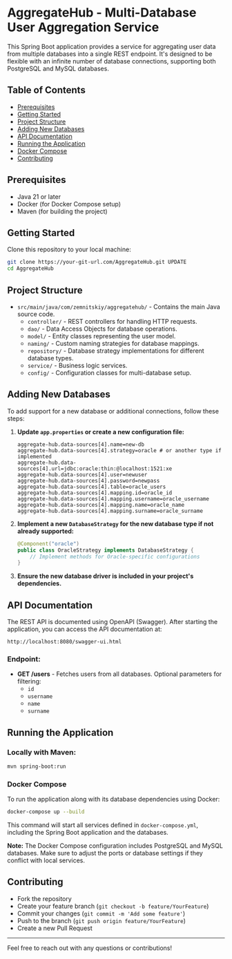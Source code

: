# AggregateHub - Multi-Database User Aggregation Service

This Spring Boot application provides a service for aggregating user data from multiple databases into a single REST endpoint. It's designed to be flexible with an infinite number of database connections, supporting both PostgreSQL and MySQL databases.

## Table of Contents
- [Prerequisites](#prerequisites)
- [Getting Started](#getting-started)
- [Project Structure](#project-structure)
- [Adding New Databases](#adding-new-databases)
- [API Documentation](#api-documentation)
- [Running the Application](#running-the-application)
- [Docker Compose](#docker-compose)
- [Contributing](#contributing)

## Prerequisites
- Java 21 or later
- Docker (for Docker Compose setup)
- Maven (for building the project)

## Getting Started
Clone this repository to your local machine:

```bash
git clone https://your-git-url.com/AggregateHub.git UPDATE
cd AggregateHub
```

## Project Structure
- `src/main/java/com/zemnitskiy/aggregatehub/` - Contains the main Java source code.
   - `controller/` - REST controllers for handling HTTP requests.
   - `dao/` - Data Access Objects for database operations.
   - `model/` - Entity classes representing the user model.
   - `naming/` - Custom naming strategies for database mappings.
   - `repository/` - Database strategy implementations for different database types.
   - `service/` - Business logic services.
   - `config/` - Configuration classes for multi-database setup.

## Adding New Databases
To add support for a new database or additional connections, follow these steps:

1. **Update `app.properties` or create a new configuration file:**

   ```properties
   aggregate-hub.data-sources[4].name=new-db
   aggregate-hub.data-sources[4].strategy=oracle # or another type if implemented
   aggregate-hub.data-sources[4].url=jdbc:oracle:thin:@localhost:1521:xe
   aggregate-hub.data-sources[4].user=newuser
   aggregate-hub.data-sources[4].password=newpass
   aggregate-hub.data-sources[4].table=oracle_users
   aggregate-hub.data-sources[4].mapping.id=oracle_id
   aggregate-hub.data-sources[4].mapping.username=oracle_username
   aggregate-hub.data-sources[4].mapping.name=oracle_name
   aggregate-hub.data-sources[4].mapping.surname=oracle_surname
   ```

2. **Implement a new `DatabaseStrategy` for the new database type if not already supported:**

   ```java
   @Component("oracle")
   public class OracleStrategy implements DatabaseStrategy {
       // Implement methods for Oracle-specific configurations
   }
   ```

3. **Ensure the new database driver is included in your project's dependencies.**

## API Documentation
The REST API is documented using OpenAPI (Swagger). After starting the application, you can access the API documentation at:

```
http://localhost:8080/swagger-ui.html
```

### Endpoint:
- **GET /users** - Fetches users from all databases. Optional parameters for filtering:
   - `id`
   - `username`
   - `name`
   - `surname`

## Running the Application

### Locally with Maven:
```bash
mvn spring-boot:run
```

### Docker Compose
To run the application along with its database dependencies using Docker:

```bash
docker-compose up --build
```

This command will start all services defined in `docker-compose.yml`, including the Spring Boot application and the databases.

**Note:** The Docker Compose configuration includes PostgreSQL and MySQL databases. Make sure to adjust the ports or database settings if they conflict with local services.

## Contributing
- Fork the repository
- Create your feature branch (`git checkout -b feature/YourFeature`)
- Commit your changes (`git commit -m 'Add some feature'`)
- Push to the branch (`git push origin feature/YourFeature`)
- Create a new Pull Request

---
Feel free to reach out with any questions or contributions!